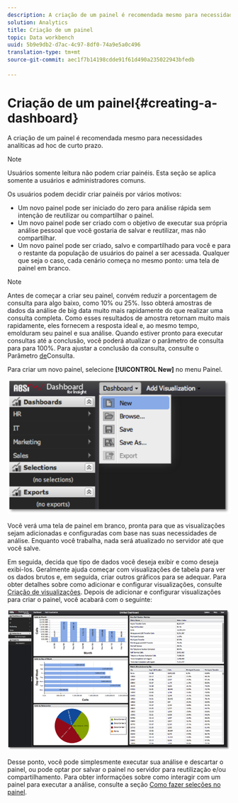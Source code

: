 ```yaml
---
description: A criação de um painel é recomendada mesmo para necessidades analíticas ad hoc de curto prazo.
solution: Analytics
title: Criação de um painel
topic: Data workbench
uuid: 5b9e9db2-d7ac-4c97-8df0-74a9e5a0c496
translation-type: tm+mt
source-git-commit: aec1f7b14198cdde91f61d490a235022943bfedb

---
```



# Criação de um painel{#creating-a-dashboard}

A criação de um painel é recomendada mesmo para necessidades analíticas ad hoc de curto prazo.

>[!NOTE]
>
>Usuários somente leitura não podem criar painéis. Esta seção se aplica somente a usuários e administradores comuns.

Os usuários podem decidir criar painéis por vários motivos:

* Um novo painel pode ser iniciado do zero para análise rápida sem intenção de reutilizar ou compartilhar o painel.
* Um novo painel pode ser criado com o objetivo de executar sua própria análise pessoal que você gostaria de salvar e reutilizar, mas não compartilhar.
* Um novo painel pode ser criado, salvo e compartilhado para você e para o restante da população de usuários do painel a ser acessada. Qualquer que seja o caso, cada cenário começa no mesmo ponto: uma tela de painel em branco.

>[!NOTE]
>
>Antes de começar a criar seu painel, convém reduzir a porcentagem de consulta para algo baixo, como 10% ou 25%. Isso obterá amostras de dados da análise de big data muito mais rapidamente do que realizar uma consulta completa. Como esses resultados de amostra retornam muito mais rapidamente, eles fornecem a resposta ideal e, ao mesmo tempo, emolduram seu painel e sua análise. Quando estiver pronto para executar consultas até a conclusão, você poderá atualizar o parâmetro de consulta para para 100%. Para ajustar a conclusão da consulta, consulte o Parâmetro [de](../../../home/c-adobe-data-workbench-dashboard/c-dashboards/c-query-to-parameter.md#concept-33db106e28bc4108bca9e8d0a440d323)Consulta.

Para criar um novo painel, selecione **[!UICONTROL New]** no menu Painel.

![](assets/new_dashboard.png)

Você verá uma tela de painel em branco, pronta para que as visualizações sejam adicionadas e configuradas com base nas suas necessidades de análise. Enquanto você trabalha, nada será atualizado no servidor até que você salve.

Em seguida, decida que tipo de dados você deseja exibir e como deseja exibi-los. Geralmente ajuda começar com visualizações de tabela para ver os dados brutos e, em seguida, criar outros gráficos para se adequar. Para obter detalhes sobre como adicionar e configurar visualizações, consulte [Criação de visualizações](../../../home/c-adobe-data-workbench-dashboard/c-visualizations/t-creating-visualizations.md#task-c6f1d20fa2484aeeb9a8487625054ecf). Depois de adicionar e configurar visualizações para criar o painel, você acabará com o seguinte:

![](assets/after_configure.png)

Desse ponto, você pode simplesmente executar sua análise e descartar o painel, ou pode optar por salvar o painel no servidor para reutilização e/ou compartilhamento. Para obter informações sobre como interagir com um painel para executar a análise, consulte a seção [Como fazer seleções no painel](../../../home/c-adobe-data-workbench-dashboard/c-making-selections-within-the-dashboard/c-making-selections-within-the-dashboard.md#concept-0989862de0044cc4bbfd7f4441275fc4).
